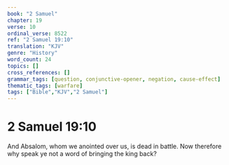 ```yaml
---
book: "2 Samuel"
chapter: 19
verse: 10
ordinal_verse: 8522
ref: "2 Samuel 19:10"
translation: "KJV"
genre: "History"
word_count: 24
topics: []
cross_references: []
grammar_tags: [question, conjunctive-opener, negation, cause-effect]
thematic_tags: [warfare]
tags: ["Bible","KJV","2 Samuel"]
---
```


# 2 Samuel 19:10

And Absalom, whom we anointed over us, is dead in battle. Now therefore why speak ye not a word of bringing the king back?
